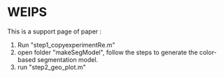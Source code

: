 # WEIPS
This is a support page of paper : 

> 

1. Run "step1_copyexperimentRe.m" 
2. open folder "makeSegModel", follow the steps to generate the color-based segmentation model.
3. run "step2_geo_plot.m"
